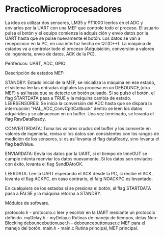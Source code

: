 # PracticoMicroprocesadores

La idea es utilizar  dos sensores, LM35 y PT1000 leerlos en el ADC y enviarlos por la UART con una MEF que controle todo el proceso.
El usuario pulsa el botón y el equipo comienza la adquisición y envío datos por la UART hasta que se pulse nuevamente el botón.
Los datos se van a recepcionar en la PC, en una interfaz hecha en QT(C++). 
La máquina de estados va a controlar todo el proceso (Adquisición, conversión a valores de ingenieria, envío de datos, ACK de la PC).

Periféricos: 
UART, ADC, GPIO

Descripción de estados MEF:

STANDBY: Estado inicial de la MEF, se inicializa la máquina en ese estado, el sistema lee las entradas digitales las procesa en un DEBOUNCE,(otra MEF) y así hasta que se detecte un botón pulsado. 
Si se pulsó el botón, el flag STARTDATA pasa a TRUE y la máquina cambia de estado.
LEERSENSORES: Se inicia la conversión del ADC hasta que se dispara la interrupción “HAL_ADC_ConvCpltCallback” dentro se leen los datos adquiridos y se almacenan en un buffer. Una vez terminado, se levanta el flag RawDataReady.

CONVERTIRDATA: Toma los valores crudos del buffer y los convierte en valores de ingeniería, revisa si los datos son consistentes con los rangos de medición de los sensores, si es así levanta el flag dataReady, sino levanta el flag badValue.

ENVIARDATA: Envía los datos por la UART, si el tiempo de timeOUT se cumple intenta reenviar los datos nuevamente. Si los datos son enviados con éxito, levanta el flag SendDAtoOK.

LEERDATA: Lee la UART esperando el ACK desde la PC, si recibe el ACK, levanta el flag ACKPC, en caso contrario, el falg NOACKPC es levantado.

En cualquiera de los estados si se presiona el botón, el flag STARTDATA pasa a FALSE y la máquina retorna a STANDBY.

Módulos de software.

protocolo.h  - protocolo.c leer y escribir en la UART mediante un protocolo definido.
myDelay.h  - myDelay.c  Rutinas de manejo de tiempos, delay Non-Blocking
debouncebuttonuser.h - debouncebuttonuser.c  MEF para el manejo del botón.
main.h  - main.c  Rutina principal, MEF principal.
